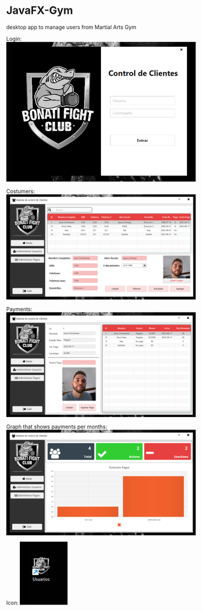 # JavaFX-Gym
desktop app to manage users from Martial Arts Gym

Login:
![image](https://raw.githubusercontent.com/jeschadee/JavaFX-Gym/main/Screenshot_1.png)

Costumers:
![image](https://raw.githubusercontent.com/jeschadee/JavaFX-Gym/main/Screenshot_2.png)

Payments:
![image](https://raw.githubusercontent.com/jeschadee/JavaFX-Gym/main/Screenshot_3.png)

Graph that shows payments per months:
![image](https://raw.githubusercontent.com/jeschadee/JavaFX-Gym/main/Screenshot_4.png)

Icon:
![image](https://raw.githubusercontent.com/jeschadee/JavaFX-Gym/main/Screenshot_5.png)
